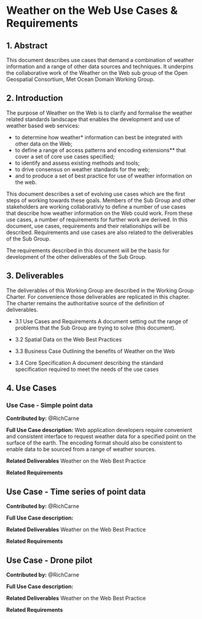 # Weather on the Web Use Cases & Requirements 

## 1. Abstract
This document describes use cases that demand a combination of weather information and a range of other data sources and techniques. It underpins the collaborative work of the Weather on the Web sub group of the Open Geospatial Consortium, Met Ocean Domain Working Group.

## 2. Introduction
The purpose of Weather on the Web is to clarify and formalise the weather related standards landscape that enables the development and use of weather based web services: 

- to determine how weather* information can best be integrated with other data on the Web; 
- to define a range of access patterns and encoding extensions** that cover a set of core use cases specified; 
- to identify and assess existing methods and tools; 
- to drive consensus on weather standards for the web;
- and to produce a set of best practice for use of weather information on the web.

This document describes a set of evolving use cases which are the first steps of working towards these goals. Members of the Sub Group and other stakeholders are working collaborativly to define a number of use cases that describe how weather information on the Web could work. From these use cases, a number of requirements for further work are derived. In this document, use cases, requirements and their relationships will be described. Requirements and use cases are also related to the deliverables of the Sub Group.

The requirements described in this document will be the basis for development of the other deliverables of the Sub Group.

## 3. Deliverables
The deliverables of this Working Group are described in the Working Group Charter. For convenience those deliverables are replicated in this chapter. The charter remains the authoritative source of the definition of deliverables.

- 3.1 Use Cases and Requirements
A document setting out the range of problems that the Sub Group are trying to solve (this document).

- 3.2 Spatial Data on the Web Best Practices

- 3.3 Business Case
Outlining the benefits of Weather on the Web

- 3.4 Core Specification
A document describing the standard specification required to meet the needs of the use cases

## 4. Use Cases

### Use Case - Simple point data
**Contributed by:** @RichCarne

**Full Use Case description:**
Web application developers require convenient and consistent interface to request weather data for a specified point on the surface of the earth. The encoding format should also be consistent to enable data to be sourced from a range of weather sources.

**Related Deliverables**
Weather on the Web Best Practice

**Related Requirements**


## Use Case - Time series of point data
**Contributed by:** @RichCarne

**Full Use Case description:**

**Related Deliverables**
Weather on the Web Best Practice

**Related Requirements**

## Use Case - Drone pilot
**Contributed by:** @RichCarne

**Full Use Case description:**

**Related Deliverables**
Weather on the Web Best Practice

**Related Requirements**
